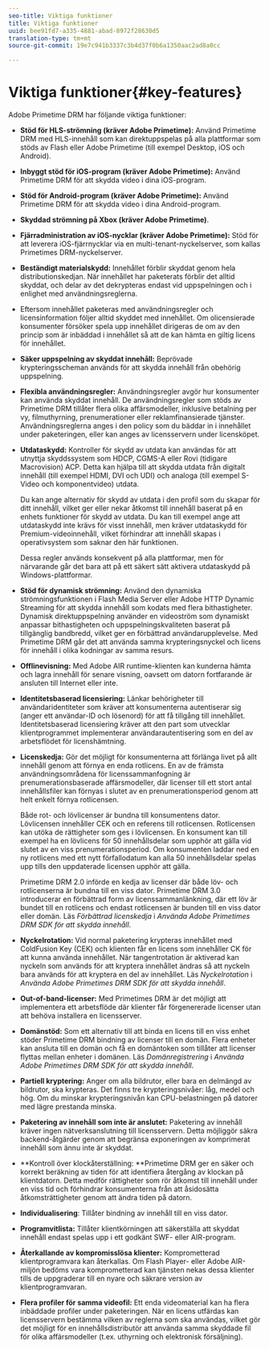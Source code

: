 ```yaml
---
seo-title: Viktiga funktioner
title: Viktiga funktioner
uuid: bee91fd7-a335-4881-abad-8972f28630d5
translation-type: tm+mt
source-git-commit: 19e7c941b3337c3b4d37f0b6a1350aac2ad8a0cc

---
```



# Viktiga funktioner{#key-features}

Adobe Primetime DRM har följande viktiga funktioner:

* **Stöd för HLS-strömning (kräver Adobe Primetime):** Använd Primetime DRM med HLS-innehåll som kan direktuppspelas på alla plattformar som stöds av Flash eller Adobe Primetime (till exempel Desktop, iOS och Android).
* **Inbyggt stöd för iOS-program (kräver Adobe Primetime):** Använd Primetime DRM för att skydda video i dina iOS-program.
* **Stöd för Android-program (kräver Adobe Primetime):** Använd Primetime DRM för att skydda video i dina Android-program.
* **Skyddad strömning på Xbox (kräver Adobe Primetime)**.
* **Fjärradministration av iOS-nycklar (kräver Adobe Primetime):** Stöd för att leverera iOS-fjärrnycklar via en multi-tenant-nyckelserver, som kallas Primetimes DRM-nyckelserver.
* **Beständigt materialskydd:** Innehållet förblir skyddat genom hela distributionskedjan. När innehållet har paketerats förblir det alltid skyddat, och delar av det dekrypteras endast vid uppspelningen och i enlighet med användningsreglerna.
* Eftersom innehållet paketeras med användningsregler och licensinformation följer alltid skyddet med innehållet. Om olicensierade konsumenter försöker spela upp innehållet dirigeras de om av den princip som är inbäddad i innehållet så att de kan hämta en giltig licens för innehållet.
* **Säker uppspelning av skyddat innehåll:** Beprövade krypteringsscheman används för att skydda innehåll från obehörig uppspelning.
* **Flexibla användningsregler:** Användningsregler avgör hur konsumenter kan använda skyddat innehåll. De användningsregler som stöds av Primetime DRM tillåter flera olika affärsmodeller, inklusive betalning per vy, filmuthyrning, prenumerationer eller reklamfinansierade tjänster. Användningsreglerna anges i den policy som du bäddar in i innehållet under paketeringen, eller kan anges av licensservern under licensköpet.
* **Utdataskydd:** Kontroller för skydd av utdata kan användas för att utnyttja skyddssystem som HDCP, CGMS-A eller Rovi (tidigare Macrovision) ACP. Detta kan hjälpa till att skydda utdata från digitalt innehåll (till exempel HDMI, DVI och UDI) och analoga (till exempel S-Video och komponentvideo) utdata.

   Du kan ange alternativ för skydd av utdata i den profil som du skapar för ditt innehåll, vilket ger eller nekar åtkomst till innehåll baserat på en enhets funktioner för skydd av utdata. Du kan till exempel ange att utdataskydd inte krävs för visst innehåll, men kräver utdataskydd för Premium-videoinnehåll, vilket förhindrar att innehåll skapas i operativsystem som saknar den här funktionen.

   Dessa regler används konsekvent på alla plattformar, men för närvarande går det bara att på ett säkert sätt aktivera utdataskydd på Windows-plattformar.

* **Stöd för dynamisk strömning:** Använd den dynamiska strömningsfunktionen i Flash Media Server eller Adobe HTTP Dynamic Streaming för att skydda innehåll som kodats med flera bithastigheter. Dynamisk direktuppspelning använder en videoström som dynamiskt anpassar bithastigheten och uppspelningskvaliteten baserat på tillgänglig bandbredd, vilket ger en förbättrad användarupplevelse. Med Primetime DRM går det att använda samma krypteringsnyckel och licens för innehåll i olika kodningar av samma resurs.
* **Offlinevisning:** Med Adobe AIR runtime-klienten kan kunderna hämta och lagra innehåll för senare visning, oavsett om datorn fortfarande är ansluten till Internet eller inte.
* **Identitetsbaserad licensiering:** Länkar behörigheter till användaridentiteter som kräver att konsumenterna autentiserar sig (anger ett användar-ID och lösenord) för att få tillgång till innehållet. Identitetsbaserad licensiering kräver att den part som utvecklar klientprogrammet implementerar användarautentisering som en del av arbetsflödet för licenshämtning.
* **Licenskedja:** Gör det möjligt för konsumenterna att förlänga livet på allt innehåll genom att förnya en enda rotlicens. En av de främsta användningsområdena för licenssammanfogning är prenumerationsbaserade affärsmodeller, där licenser till ett stort antal innehållsfiler kan förnyas i slutet av en prenumerationsperiod genom att helt enkelt förnya rotlicensen.

   Både rot- och lövlicenser är bundna till konsumentens dator. Lövlicensen innehåller CEK och en referens till rotlicensen. Rotlicensen kan utöka de rättigheter som ges i lövlicensen. En konsument kan till exempel ha en lövlicens för 50 innehållsdelar som upphör att gälla vid slutet av en viss prenumerationsperiod. Om konsumenten laddar ned en ny rotlicens med ett nytt förfallodatum kan alla 50 innehållsdelar spelas upp tills den uppdaterade licensen upphör att gälla.

   Primetime DRM 2.0 införde en kedja av licenser där både löv- och rotlicenserna är bundna till en viss dator. Primetime DRM 3.0 introducerar en förbättrad form av licenssammanlänkning, där ett löv är bundet till en rotlicens och endast rotlicensen är bunden till en viss dator eller domän. Läs *Förbättrad licenskedja* i *Använda Adobe Primetimes DRM SDK för att skydda innehåll*.

* **Nyckelrotation:** Vid normal paketering krypteras innehållet med ColdFusion Key (CEK) och klienten får en licens som innehåller CK för att kunna använda innehållet. När tangentrotation är aktiverad kan nyckeln som används för att kryptera innehållet ändras så att nyckeln bara används för att kryptera en del av innehållet. Läs *Nyckelrotation* i *Använda Adobe Primetimes DRM SDK för att skydda innehåll*.

* **Out-of-band-licenser:** Med Primetimes DRM är det möjligt att implementera ett arbetsflöde där klienter får förgenererade licenser utan att behöva installera en licensserver.
* **Domänstöd:** Som ett alternativ till att binda en licens till en viss enhet stöder Primetime DRM bindning av licenser till en domän. Flera enheter kan ansluta till en domän och få en domäntoken som tillåter att licenser flyttas mellan enheter i domänen. Läs *Domänregistrering* i *Använda Adobe Primetimes DRM SDK för att skydda innehåll*.

* **Partiell kryptering:** Anger om alla bildrutor, eller bara en delmängd av bildrutor, ska krypteras. Det finns tre krypteringsnivåer: låg, medel och hög. Om du minskar krypteringsnivån kan CPU-belastningen på datorer med lägre prestanda minska.
* **Paketering av innehåll som inte är anslutet:** Paketering av innehåll kräver ingen nätverksanslutning till licensservern. Detta möjliggör säkra backend-åtgärder genom att begränsa exponeringen av komprimerat innehåll som ännu inte är skyddat.
* **Kontroll över klockåterställning: **Primetime DRM ger en säker och korrekt beräkning av tiden för att identifiera återgång av klockan på klientdatorn. Detta medför rättigheter som rör åtkomst till innehåll under en viss tid och förhindrar konsumenterna från att åsidosätta åtkomsträttigheter genom att ändra tiden på datorn.
* **Individualisering**: Tillåter bindning av innehåll till en viss dator.
* **Programvitlista:** Tillåter klientkörningen att säkerställa att skyddat innehåll endast spelas upp i ett godkänt SWF- eller AIR-program.
* **Återkallande av kompromisslösa klienter:** Komprometterad klientprogramvara kan återkallas. Om Flash Player- eller Adobe AIR-miljön bedöms vara komprometterad kan tjänsten nekas dessa klienter tills de uppgraderar till en nyare och säkrare version av klientprogramvaran.
* **Flera profiler för samma videofil:** Ett enda videomaterial kan ha flera inbäddade profiler under paketeringen. När en licens utfärdas kan licensservern bestämma vilken av reglerna som ska användas, vilket gör det möjligt för en innehållsdistributör att använda samma skyddade fil för olika affärsmodeller (t.ex. uthyrning och elektronisk försäljning).